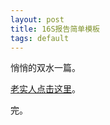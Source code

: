 ```yaml
---
layout: post
title: 16S报告简单模板
tags: default
---
```

悄悄的双水一篇。

[老实人点击这里](https://github.com/pzweuj/pzweuj.github.io/blob/master/downloads/16Sreport.pdf)。

完。

[-_-]:前景的大白腿勾了我的魂